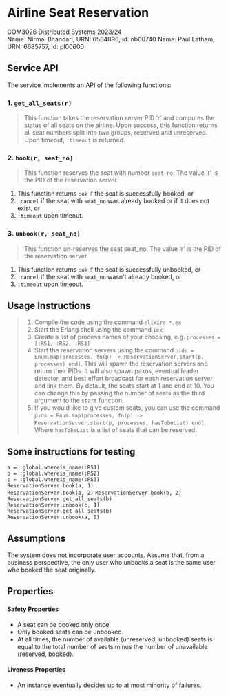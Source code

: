 # Airline Seat Reservation

COM3026 Distributed Systems 2023/24  
Name: Nirmal Bhandari, URN: 6584896, id: nb00740
Name: Paul Latham, URN: 6685757, id: pl00600

## Service API

The service implements an API of the following functions:

### 1. `get_all_seats(r)`

> This function takes the reservation server PID ‘r’ and computes the status of all seats on the airline. Upon success, this function returns all seat numbers split into two groups, reserved and unreserved. Upon timeout, `:timeout` is returned.

### 2. `book(r, seat_no)`

> This function reserves the seat with number `seat_no`. The value ‘r’ is the PID of the reservation server.

1.  This function returns `:ok` if the seat is successfully booked, or
2.  `:cancel` if the seat with `seat_no` was already booked or if it does not exist, or
3.  `:timeout` upon timeout.

### 3. `unbook(r, seat_no)`

> This function un-reserves the seat seat_no. The value ‘r’ is the PID of the reservation server.

1.  This function returns `:ok` if the seat is successfully unbooked, or
2.  `:cancel` if the seat with `seat_no` wasn't already booked, or
3.  `:timeout` upon timeout.

## Usage Instructions

> 1. Compile the code using the command `elixirc *.ex`
> 2. Start the Erlang shell using the command `iex`
> 3. Create a list of process names of your choosing, e.g. `processes = [:RS1, :RS2, :RS3]`
> 4. Start the reservation servers using the command `pids = Enum.map(processes, fn(p) -> ReservationServer.start(p, processes) end)`. This will spawn the reservation servers and return their PIDs. It will also spawn paxos, eventual leader detector, and best effort broadcast for each reservation server and link them. By default, the seats start at 1 and end at 10. You can change this by passing the number of seats as the third argument to the `start` function.
> 5. If you would like to give custom seats, you can use the command `pids = Enum.map(processes, fn(p) -> ReservationServer.start(p, processes, hasTobeList) end)`. Where `hasTobeList` is a list of seats that can be reserved.

## Some instructions for testing

`a = :global.whereis_name(:RS1)`  
`b = :global.whereis_name(:RS2)`  
`c = :global.whereis_name(:RS3)`  
`ReservationServer.book(a, 1)`  
`ReservationServer.book(a, 2)`
`ReservationServer.book(b, 2)`  
`ReservationServer.get_all_seats(b)`  
`ReservationServer.unbook(c, 1)`  
`ReservationServer.get_all_seats(b)`  
`ReservationServer.unbook(a, 5)`

## Assumptions

The system does not incorporate user accounts. Assume that, from a business perspective, the only user who unbooks a seat is the same user who booked the seat originally.

## Properties

#### Safety Properties

- A seat can be booked only once.
- Only booked seats can be unbooked.
- At all times, the number of available (unreserved, unbooked) seats is equal to the total number of seats minus the number of unavailable (reserved, booked).

#### Liveness Properties

- An instance eventually decides up to at most minority of failures.
